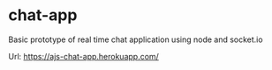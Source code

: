 # chat-app

Basic prototype of real time chat application using node and socket.io

Url: https://ajs-chat-app.herokuapp.com/
